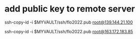 # add public key to remote server

ssh-copy-id -i $MYVAULT/ssh/flo2022.pub root@139.144.21.100


ssh-copy-id -i $MYVAULT/ssh/flo2022.pub root@163.172.183.85

